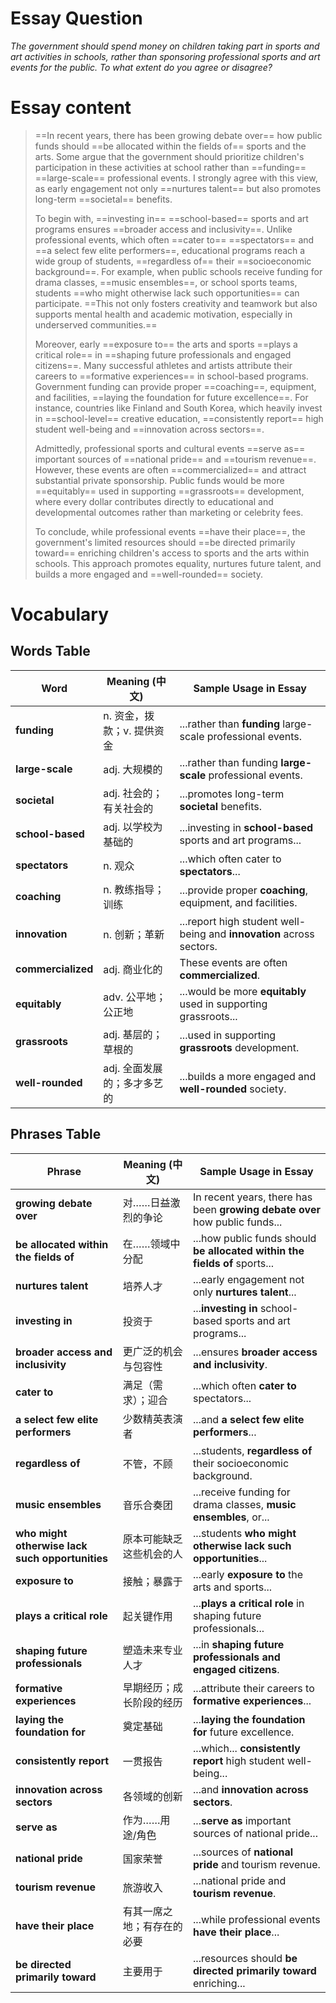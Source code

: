 # Essay Question

*The government should spend money on children taking part in sports and art activities in schools, rather than sponsoring professional sports and art events for the public. To what extent do you agree or disagree?*

# Essay content

> ==In recent years, there has been growing debate over== how public funds should ==be allocated within the fields of== sports and the arts. Some argue that the government should prioritize children's participation in these activities at school rather than ==funding== ==large-scale== professional events. I strongly agree with this view, as early engagement not only ==nurtures talent== but also promotes long-term ==societal== benefits.
>
> To begin with, ==investing in== ==school-based== sports and art programs ensures ==broader access and inclusivity==. Unlike professional events, which often ==cater to== ==spectators== and ==a select few elite performers==, educational programs reach a wide group of students, ==regardless of== their ==socioeconomic background==. For example, when public schools receive funding for drama classes, ==music ensembles==, or school sports teams, students ==who might otherwise lack such opportunities== can participate. ==This not only fosters creativity and teamwork but also supports mental health and academic motivation, especially in underserved communities.==
>
> Moreover, early ==exposure to== the arts and sports ==plays a critical role== in ==shaping future professionals and engaged citizens==. Many successful athletes and artists attribute their careers to ==formative experiences== in school-based programs. Government funding can provide proper ==coaching==, equipment, and facilities, ==laying the foundation for future excellence==. For instance, countries like Finland and South Korea, which heavily invest in ==school-level== creative education, ==consistently report== high student well-being and ==innovation across sectors==.
>
> Admittedly, professional sports and cultural events ==serve as== important sources of ==national pride== and ==tourism revenue==. However, these events are often ==commercialized== and attract substantial private sponsorship. Public funds would be more ==equitably== used in supporting ==grassroots== development, where every dollar contributes directly to educational and developmental outcomes rather than marketing or celebrity fees.
>
> To conclude, while professional events ==have their place==, the government's limited resources should ==be directed primarily toward== enriching children's access to sports and the arts within schools. This approach promotes equality, nurtures future talent, and builds a more engaged and ==well-rounded== society.

# Vocabulary

## Words Table

| Word               | Meaning (中文)              | Sample Usage in Essay                                        |
| ------------------ | --------------------------- | ------------------------------------------------------------ |
| **funding**        | n. 资金，拨款；v. 提供资金  | ...rather than **funding** large-scale professional events.  |
| **large-scale**    | adj. 大规模的               | ...rather than funding **large-scale** professional events.  |
| **societal**       | adj. 社会的；有关社会的     | ...promotes long-term **societal** benefits.                 |
| **school-based**   | adj. 以学校为基础的         | ...investing in **school-based** sports and art programs...  |
| **spectators**     | n. 观众                     | ...which often cater to **spectators**...                    |
| **coaching**       | n. 教练指导；训练           | ...provide proper **coaching**, equipment, and facilities.   |
| **innovation**     | n. 创新；革新               | ...report high student well-being and **innovation** across sectors. |
| **commercialized** | adj. 商业化的               | These events are often **commercialized**.                   |
| **equitably**      | adv. 公平地；公正地         | ...would be more **equitably** used in supporting grassroots... |
| **grassroots**     | adj. 基层的；草根的         | ...used in supporting **grassroots** development.            |
| **well-rounded**   | adj. 全面发展的；多才多艺的 | ...builds a more engaged and **well-rounded** society.       |

## Phrases Table

| Phrase                                          | Meaning (中文)             | Sample Usage in Essay                                        |
| ----------------------------------------------- | -------------------------- | ------------------------------------------------------------ |
| **growing debate over**                         | 对……日益激烈的争论         | In recent years, there has been **growing debate over** how public funds... |
| **be allocated within the fields of**           | 在……领域中分配             | ...how public funds should **be allocated within the fields of** sports... |
| **nurtures talent**                             | 培养人才                   | ...early engagement not only **nurtures talent**...          |
| **investing in**                                | 投资于                     | ...**investing in** school-based sports and art programs...  |
| **broader access and inclusivity**              | 更广泛的机会与包容性       | ...ensures **broader access and inclusivity**.               |
| **cater to**                                    | 满足（需求）；迎合         | ...which often **cater to** spectators...                    |
| **a select few elite performers**               | 少数精英表演者             | ...and **a select few elite performers**...                  |
| **regardless of**                               | 不管，不顾                 | ...students, **regardless of** their socioeconomic background. |
| **music ensembles**                             | 音乐合奏团                 | ...receive funding for drama classes, **music ensembles**, or... |
| **who might otherwise lack such opportunities** | 原本可能缺乏这些机会的人   | ...students **who might otherwise lack such opportunities**... |
| **exposure to**                                 | 接触；暴露于               | ...early **exposure to** the arts and sports...              |
| **plays a critical role**                       | 起关键作用                 | ...**plays a critical role** in shaping future professionals... |
| **shaping future professionals**                | 塑造未来专业人才           | ...in **shaping future professionals and engaged citizens**. |
| **formative experiences**                       | 早期经历；成长阶段的经历   | ...attribute their careers to **formative experiences**...   |
| **laying the foundation for**                   | 奠定基础                   | ...**laying the foundation for** future excellence.          |
| **consistently report**                         | 一贯报告                   | ...which... **consistently report** high student well-being... |
| **innovation across sectors**                   | 各领域的创新               | ...and **innovation across sectors**.                        |
| **serve as**                                    | 作为……用途/角色            | ...**serve as** important sources of national pride...       |
| **national pride**                              | 国家荣誉                   | ...sources of **national pride** and tourism revenue.        |
| **tourism revenue**                             | 旅游收入                   | ...national pride and **tourism revenue**.                   |
| **have their place**                            | 有其一席之地；有存在的必要 | ...while professional events **have their place**...         |
| **be directed primarily toward**                | 主要用于                   | ...resources should **be directed primarily toward** enriching... |